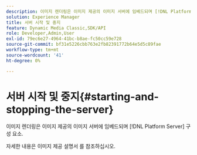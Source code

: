 ```yaml
---
description: 이미지 렌더링은 이미지 제공의 이미지 서버에 임베드되며 [!DNL Platform Server] 구성 요소.
solution: Experience Manager
title: 서버 시작 및 중지
feature: Dynamic Media Classic,SDK/API
role: Developer,Admin,User
exl-id: 79ec6e27-4964-41bc-b8ae-fc50cc59e728
source-git-commit: bf31e5226cbb763e2fb82391772b64e5d5c89fae
workflow-type: tm+mt
source-wordcount: '41'
ht-degree: 0%

---
```


# 서버 시작 및 중지{#starting-and-stopping-the-server}

이미지 렌더링은 이미지 제공의 이미지 서버에 임베드되며 [!DNL Platform Server] 구성 요소.

자세한 내용은 이미지 제공 설명서 를 참조하십시오.
